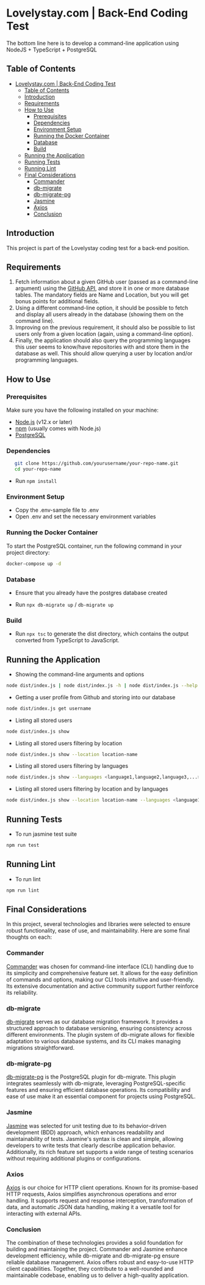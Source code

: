 # Lovelystay.com | Back-End Coding Test

The bottom line here is to develop a command-line application using NodeJS + TypeScript + PostgreSQL

## Table of Contents

- [Lovelystay.com | Back-End Coding Test](#lovelystaycom--back-end-coding-test)
  - [Table of Contents](#table-of-contents)
  - [Introduction](#introduction)
  - [Requirements](#requirements)
  - [How to Use](#how-to-use)
    - [Prerequisites](#prerequisites)
    - [Dependencies](#dependencies)
    - [Environment Setup](#environment-setup)
    - [Running the Docker Container](#running-the-docker-container)
    - [Database](#database)
    - [Build](#build)
  - [Running the Application](#running-the-application)
  - [Running Tests](#running-tests)
  - [Running Lint](#running-lint)
  - [Final Considerations](#final-considerations)
    - [Commander](#commander)
    - [db-migrate](#db-migrate)
    - [db-migrate-pg](#db-migrate-pg)
    - [Jasmine](#jasmine)
    - [Axios](#axios)
    - [Conclusion](#conclusion)

## Introduction

This project is part of the Lovelystay coding test for a back-end position.

## Requirements

1. Fetch information about a given GitHub user (passed as a command-line argument) using the [GitHub API](https://docs.github.com/en/rest), and store it in one or more database tables. The mandatory fields are Name and Location, but you will get bonus points for additional fields.
2. Using a different command-line option, it should be possible to fetch and display all users already in the database (showing them on the command line).
3. Improving on the previous requirement, it should also be possible to list users only from a given location (again, using a command-line option).
4. Finally, the application should also query the programming languages this user seems to know/have repositories with and store them in the database as well. This should allow querying a user by location and/or programming languages.

## How to Use

### Prerequisites

Make sure you have the following installed on your machine:

- [Node.js](https://nodejs.org/en/) (v12.x or later)
- [npm](https://www.npmjs.com/get-npm) (usually comes with Node.js)
- [PostgreSQL](https://www.postgresql.org/download/)
  
### Dependencies

```sh
   git clone https://github.com/yourusername/your-repo-name.git
   cd your-repo-name
   ```

- Run `npm install`

### Environment Setup

- Copy the .env-sample file to .env
- Open .env and set the necessary environment variables

### Running the Docker Container

To start the PostgreSQL container, run the following command in your project directory:

```sh
docker-compose up -d
```

### Database

- Ensure that you already have the postgres database created

- Run `npx db-migrate up` / `db-migrate up`

### Build

- Run `npx tsc` to generate the dist directory, which contains the output converted from TypeScript to JavaScript.

## Running the Application

- Showing the command-line arguments and options

```sh
node dist/index.js | node dist/index.js -h | node dist/index.js --help
```

- Getting a user profile from Github and storing into our database

```sh
node dist/index.js get username
```

- Listing all stored users

```sh
node dist/index.js show
```

- Listing all stored users filtering by location

```sh
node dist/index.js show --location location-name
```

- Listing all stored users filtering by languages

```sh
node dist/index.js show --languages <language1,language2,language3,...>
```

- Listing all stored users filtering by location and by languages

```sh
node dist/index.js show --location location-name --languages <language1,language2,language3,...>
```

## Running Tests

- To run jasmine test suite

```sh
npm run test
```

## Running Lint

- To run lint

```sh
npm run lint
```

## Final Considerations

In this project, several technologies and libraries were selected to ensure robust functionality, ease of use, and maintainability. Here are some final thoughts on each:

### Commander

[Commander](https://github.com/tj/commander.js) was chosen for command-line interface (CLI) handling due to its simplicity and comprehensive feature set. It allows for the easy definition of commands and options, making our CLI tools intuitive and user-friendly. Its extensive documentation and active community support further reinforce its reliability.

### db-migrate

[db-migrate](https://github.com/db-migrate/node-db-migrate) serves as our database migration framework. It provides a structured approach to database versioning, ensuring consistency across different environments. The plugin system of db-migrate allows for flexible adaptation to various database systems, and its CLI makes managing migrations straightforward.

### db-migrate-pg

[db-migrate-pg](https://github.com/db-migrate/pg) is the PostgreSQL plugin for db-migrate. This plugin integrates seamlessly with db-migrate, leveraging PostgreSQL-specific features and ensuring efficient database operations. Its compatibility and ease of use make it an essential component for projects using PostgreSQL.

### Jasmine

[Jasmine](https://jasmine.github.io/) was selected for unit testing due to its behavior-driven development (BDD) approach, which enhances readability and maintainability of tests. Jasmine's syntax is clean and simple, allowing developers to write tests that clearly describe application behavior. Additionally, its rich feature set supports a wide range of testing scenarios without requiring additional plugins or configurations.

### Axios

[Axios](https://axios-http.com/) is our choice for HTTP client operations. Known for its promise-based HTTP requests, Axios simplifies asynchronous operations and error handling. It supports request and response interception, transformation of data, and automatic JSON data handling, making it a versatile tool for interacting with external APIs.

### Conclusion

The combination of these technologies provides a solid foundation for building and maintaining the project. Commander and Jasmine enhance development efficiency, while db-migrate and db-migrate-pg ensure reliable database management. Axios offers robust and easy-to-use HTTP client capabilities. Together, they contribute to a well-rounded and maintainable codebase, enabling us to deliver a high-quality application.
